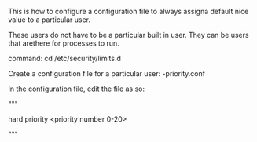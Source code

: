 This is how to configure a configuration file to always assigna  default nice value
to a particular user.

These users do not have to be a particular built in user. They can be users that arethere for processes to run.


command: cd /etc/security/limits.d

Create a configuration file for a particular user: 
<username>-priority.conf

In the configuration file, edit the file as so: 

"""

<username>  hard    priority    <priority number 0-20>

"""

